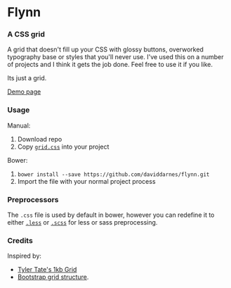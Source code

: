 Flynn
=====

### A CSS grid

A grid that doesn't fill up your CSS with glossy buttons, overworked typography base or styles that you'll never use. I've used this on a number of projects and I think it gets the job done. Feel free to use it if you like.

Its just a grid.

[Demo page](http://daviddarnes.github.io/flynn)

### Usage

Manual:

1. Download repo
2. Copy [```grid.css```](https://github.com/daviddarnes/flynn/blob/master/grid/grid.css) into your project

Bower:

1. ```bower install --save https://github.com/daviddarnes/flynn.git```
2. Import the file with your normal project process

### Preprocessors

The ```.css``` file is used by default in bower, however you can redefine it to either [```.less```](https://github.com/daviddarnes/flynn/blob/master/grid/grid.less) or [```.scss```](https://github.com/daviddarnes/flynn/blob/master/grid/grid.scss) for less or sass preprocessing.

### Credits
Inspired by:
* [Tyler Tate's 1kb Grid](http://www.usabilitypost.com/2009/05/29/the-1kb-css-grid-part-1/)
* [Bootstrap grid structure](http://getbootstrap.com/).
